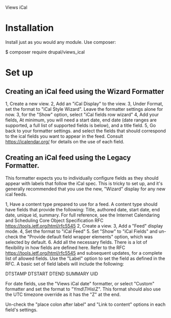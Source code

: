 Views iCal

# Installation

Install just as you would any module. Use composer: 

$ composer require drupal/views_ical

# Set up

## Creating an iCal feed using the Wizard Formatter

1, Create a new view.
2, Add an "iCal Display" to the view.
3, Under Format, set the format to "iCal Style Wizard". Leave the formatter settings alone for now. 
3, for the "Show" option, select "iCal fields row wizard"
4, Add your fields, At minimum, you will need a start date, end date (date ranges are supported, a full list of 
supported fields is below), and a title field. 
5, Go back to your formatter settings. and select the fields that should correspond to the ical fields you want to 
appear in the feed. Consult https://icalendar.org/ for details on the use of each field.

## Creating an iCal feed using the Legacy Formatter. 

This formatter expects you to individually configure fields as they should appear with labels that follow the iCal spec.
This is tricky to set up, and it's generally recommended that you use the new, "Wizard" display for any new ical feeds.

1, Have a content type prepared to use for a feed. A content type should have fields that provide the following: Title, 
authored date, start date, end date, unique id, summary. For full reference, see the Internet Calendaring and Scheduling
Core Object Specification RFC https://tools.ietf.org/html/rfc5545
2, Create a view.
3, Add a "Feed" display mode.
4, Set the format to "iCal Feed"
5. Set "Show" to "iCal Fields" and un-check the "Provide default field wrapper elements" option, which was selected by 
   default. 
6. Add all the necessary fields. There is a lot of flexibility in how fields are defined here. Refer to the 
   RFC https://tools.ietf.org/html/rfc5545 and subsequent updates, for a complete list of allowed fields. Use the 
   "Label" option to set the field as defined in the RFC. A basic set of field labels will include the following:

DTSTAMP
DTSTART
DTEND
SUMMARY
UID

For date fields, use the "Views iCal date" formatter, or select "Custom" formatter and set the format to "Ymd\THis\Z". This format should also use the UTC timezone override as it has the "Z" at the end. 

Un-check the "place colon after label" and "Link to content" options in each field's settings. 
